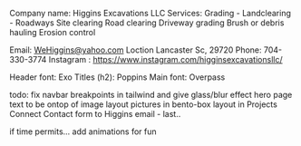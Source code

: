 Company name: Higgins Excavations LLC
Services: Grading - Landclearing - Roadways
Site clearing
Road clearing
Driveway grading
Brush or debris hauling
Erosion control

Email: WeHiggins@yahoo.com
Loction Lancaster Sc, 29720
Phone: 704-330-3774
Instagram : https://www.instagram.com/higginsexcavationsllc/

Header font: Exo
Titles (h2): Poppins
Main font: Overpass


todo:
fix navbar breakpoints in tailwind and give glass/blur effect
hero page text to be ontop of image
layout pictures in bento-box layout in Projects
Connect Contact form to Higgins email - last..

if time permits... add animations for fun